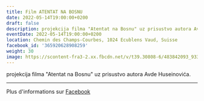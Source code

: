 ```yaml
---
title: Film ATENTAT NA BOSNU
date: 2022-05-14T19:00:00+0200
draft: false
description: projekcija filma "Atentat na Bosnu" uz prisustvo autora Avde Huseinovića.
eventDate: 2022-05-14T19:00:00+0200
location: Chemin des Champs-Courbes, 1024 Ecublens Vaud, Suisse
facebook_id: '365920628908259'
weight: 30
image: https://scontent-fra3-2.xx.fbcdn.net/v/t39.30808-6/483842093_9330013443761058_8599832410174975788_n.jpg?_nc_cat=104&ccb=1-7&_nc_sid=9e60e4&_nc_ohc=H8i8G4h4VGsQ7kNvwGN-jhm&_nc_oc=AdkKPCZcH9lWqUZMOSVHMOjbKbDvZN_bXdfVxdY6hmf-uuhY3aHyCtoBj0P5YP0hdrQ&_nc_zt=23&_nc_ht=scontent-fra3-2.xx&edm=ABTKTjYEAAAA&_nc_gid=vmtT_NMK9BCtzZtpVyBUbw&_nc_tpa=Q5bMBQFwJmW_ng_pUcxetX9Lxp4h_qxDCvigvUIjF4s7Atousixv6fAQrkbI5mzdWm_QeFHImxbbULdmuA&oh=00_AfeSjkb5Kg-dLtm4wZXBtRLKD83PzXVbtinKNgFfuBsjqw&oe=69074A53
---
```


projekcija filma "Atentat na Bosnu" uz prisustvo autora Avde Huseinovića.

---

Plus d'informations sur [Facebook](https://facebook.com/events/365920628908259)